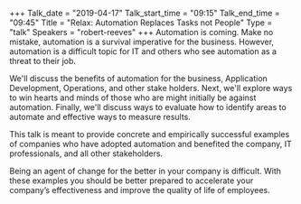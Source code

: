 +++
Talk_date = "2019-04-17"
Talk_start_time = "09:15"
Talk_end_time = "09:45"
Title = "Relax: Automation Replaces Tasks not People"
Type = "talk"
Speakers = "robert-reeves"
+++
Automation is coming. Make no mistake, automation is a survival imperative for the business. However, automation is a difficult topic for IT and others who see automation as a threat to their job.

We'll discuss the benefits of automation for the business, Application Development, Operations, and other stake holders. Next, we'll explore ways to win hearts and minds of those who are might initially be against automation. Finally, we'll discuss ways to evaluate how to identify areas to automate and effective ways to measure results.

This talk is meant to provide concrete and empirically successful examples of companies who have adopted automation and benefited the company, IT professionals, and all other stakeholders.

Being an agent of change for the better in your company is difficult. With these examples you should be better prepared to accelerate your company’s effectiveness and improve the quality of life of employees.




